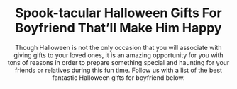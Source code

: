 ---
layout: post
title: Spook-tacular Halloween Gifts For Boyfriend That’ll Make Him Happy
subtitle: Though Halloween is not the only occasion that you will associate with giving gifts to your loved ones, it is an amazing opportunity for you with tons of reasons in order to prepare something special and haunting for your friends or relatives during this fun time. Follow us with a list of the best fantastic Halloween gifts for boyfriend below.
header-img: "img/post/2023/09/copied/medium_halloween_gifts_for_boyfriend_538652d957.jpg"
header-style: text
permalink: "/halloween-gifts-boyfriend/"
catalog: true
tags:
  - Recipients 
  - Men
---    